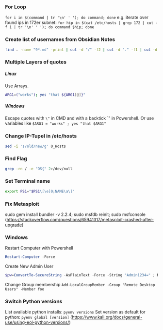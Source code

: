 ### For Loop
`for i in $(command | tr '\n' ' '); do command; done`
e.g. iterate over found ips in 172er subnet: `for hip in $(cat /etc/hosts | grep 172 | cut -f 1 | tr '\n' ' '); do command $hip; done`
### Create list of usernames from Obsidian Notes
```bash
find . -name "9*.md" -print | cut -d "/" -f2 | cut -d "." -f1 | cut -d "_" -f2 | cut -d " " -f 1 > users.txt
```

### Multiple Layers of quotes
##### Linux
Use Arrays.
```bash
ARG1=("works"); yes "that ${ARG1[@]}"
```
##### Windows
Escape quotes with `\"` in CMD and with a backtick \`" in Powershell. Or use variables like `$ARG1 = "works" ; yes "that $ARG1"`

### Change IP-Tupel in /etc/hosts
```bash
sed -i 's/old/new/g' 0_Hosts
```
### Find Flag
```bash
grep -rn / -e "OS{" 2>/dev/null
```
### Set Terminal name
```bash
export PS1="$PS1\[\e]0;NAME\a\]"
```
### Fix Metasploit
sudo gem install bundler -v 2.2.4; sudo msfdb reinit; sudo msfconsole
(https://stackoverflow.com/questions/65941317/metasploit-crashed-after-upgrade)

### Windows
Restart Computer with Powershell
```powershell
Restart-Computer -Force
```
Create New Admin User
```powershell
$pw=ConvertTo-SecureString -AsPlainText -Force -String "Admin1234=" ; New-LocalUser "tempadmin" -Password $pw -FullName "Petrus Testus" -Description "Temporary local admin"; Add-LocalGroupMember -Group "Administrators" -Member "tempadmin"
```
Change Group membership
`Add-LocalGroupMember -Group "Remote Desktop Users" -Member foo`
### Switch Python versions
List available python installs: `pyenv versions`
Set version as default for python: `pyenv global [version]`
(https://www.kali.org/docs/general-use/using-eol-python-versions/)
